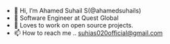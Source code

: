 - 👋 Hi, I’m Ahamed Suhail S(@ahamedsuhails)
- 👀 Software Engineer at Quest Global
- 💞️ Loves to work on open source projects.
- 📫 How to reach me .. suhias020official@gmail.com

<!---
ahamedsuhails/ahamedsuhails is a ✨ special ✨ repository because its `README.md` (this file) appears on your GitHub profile.
You can click the Preview link to take a look at your changes.
--->

<!-- Pull Request 1 --->

<!-- Pull Request 2 --->

<!-- Pull Request 3 --->

<!-- Pull Request 4 --->
